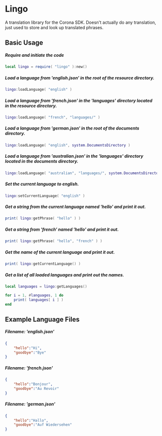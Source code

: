 Lingo
=====

A translation library for the Corona SDK. Doesn't actually do any translation, just used to store and look up translated phrases.

Basic Usage
-------------------------

##### Require and initiate the code
```lua
local lingo = require( "lingo" ):new()
```

##### Load a language from 'english.json' in the root of the resource directory.
```lua
lingo:loadLanguage( "english" )
```

##### Load a language from 'french.json' in the 'languages' directory located in the resource directory.
```lua
lingo:loadLanguage( "french", "languages/" )
```

##### Load a language from 'german.json' in the root of the documents directory.
```lua
lingo:loadLanguage( "english", system.DocumentsDirectory )
```

##### Load a language from 'australian.json' in the 'languages' directory located in the documents directory.
```lua
lingo:loadLanguage( "australian", "languages/", system.DocumentsDirectory )
```

##### Set the current language to english.
```lua
lingo:setCurrentLanguage( "english" )
```

##### Get a string from the current language named 'hello' and print it out.
```lua
print( lingo:getPhrase( "hello" ) )
```

##### Get a string from 'french' named 'hello' and print it out.
```lua
print( lingo:getPhrase( "hello", "french" ) )
```

##### Get the name of the current language and print it out.
```lua
print( lingo:getCurrentLanguage() )
```

##### Get a list of all loaded languages and print out the names.
```lua
local languages = lingo:getLanguages()

for i = 1, #languages, 1 do
	print( languages[ i ] )
end
```

Example Language Files
-------------------------

##### Filename: 'english.json'
```json
{
	"hello":"Hi",
	"goodbye":"Bye"
}
```

##### Filename: 'french.json'
```json
{
	"hello":"Bonjour",
	"goodbye":"Au Revoir"
}
```

##### Filename: 'german.json'
```json
{
	"hello":"Hallo",
	"goodbye":"Auf Wiedersehen"
}
```